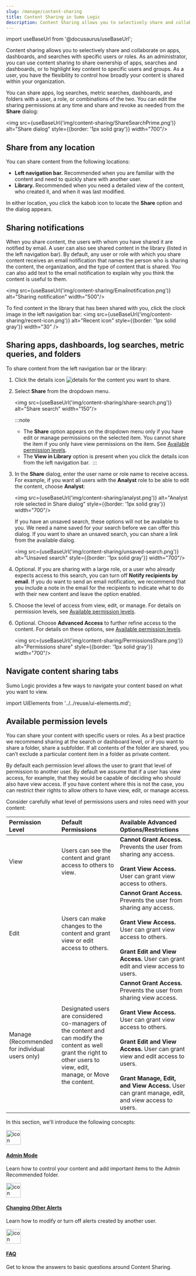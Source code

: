 ```yaml
---
slug: /manage/content-sharing
title: Content Sharing in Sumo Logic
description: Content Sharing allows you to selectively share and collaborate on apps, dashboards, and searches with specific users or roles.
---
```


import useBaseUrl from '@docusaurus/useBaseUrl';

Content sharing allows you to selectively share and collaborate on apps, dashboards, and searches with specific users or roles. As an administrator, you can use content sharing to share ownership of apps, searches and dashboards, or to highlight key content to specific users and groups. As a user, you have the flexibility to control how broadly your content is shared within your organization.

You can share apps, log searches, metric searches, dashboards, and folders with a user, a role, or combinations of the two. You can edit the sharing permissions at any time and share and revoke as needed from the **Share** dialog:  

<img src={useBaseUrl('img/content-sharing/ShareSearchPrime.png')} alt="Share dialog"  style={{border: '1px solid gray'}} width="700"/>

## Share from any location

You can share content from the following locations:

* **Left navigation bar.** Recommended when you are familiar with the content and need to quickly share with another user.
* **Library.** Recommended when you need a detailed view of the content, who created it, and when it was last modified.

In either location, you click the kabob icon to locate the **Share** option and the dialog appears.

## Sharing notifications

When you share content, the users with whom you have shared it are notified by email. A user can also see shared content in the library (listed in the left navigation bar). By default, any user or role with which you share content receives an email notification that names the person who is sharing the content, the organization, and the type of content that is shared. You can also add text to the email notification to explain why you think the content is useful to them.

<img src={useBaseUrl('img/content-sharing/Emailnotification.png')} alt="Sharing notification" width="500"/>

To find content in the library that has been shared with you, click the clock image in the left navigation bar: <img src={useBaseUrl('img/content-sharing/recent-icon.png')} alt="Recent icon" style={{border: '1px solid gray'}} width="30" />

## Sharing apps, dashboards, log searches, metric queries, and folders

To share content from the left navigation bar or the library:

1. Click the details icon ![details](/img/content-sharing/details.png) for the content you want to share.
1. Select **Share** from the dropdown menu.

    <img src={useBaseUrl('img/content-sharing/share-search.png')} alt="Share search" width="150"/>

    :::note
    * The **Share** option appears on the dropdown menu only if you have edit or manage permissions on the selected item. You cannot share the item if you only have view permissions on the item. See [Available permission levels](#available-permission-levels).
    * The **View in Library** option is present when you click the details icon from the left navigation bar. 
    :::

1. In the **Share** dialog, enter the user name or role name to receive access. For example, if you want all users with the **Analyst** role to be able to edit the content, choose **Analyst**:    

    <img src={useBaseUrl('img/content-sharing/analyst.png')} alt="Analyst role selected in Share dialog" style={{border: '1px solid gray'}} width="700"/>

    If you have an unsaved search, these options will not be available to you. We need a name saved for your search before we can offer this dialog. If you want to share an unsaved search, you can share a link from the available dialog.   

    <img src={useBaseUrl('img/content-sharing/unsaved-search.png')} alt="Unsaved search" style={{border: '1px solid gray'}} width="700"/>
1. Optional. If you are sharing with a large role, or a user who already expects access to this search, you can turn off **Notify recipients by email**. If you do want to send an email notification, we recommend that you include a note in the email for the recipients to indicate what to do with their new content and leave the option enabled.
1. Choose the level of access from view, edit, or manage. For details on permission levels, see [Available permission levels](#available-permission-levels).
1. Optional. Choose **Advanced Access** to further refine access to the content. For details on these options, see [Available permission levels](#available-permission-levels).

    <img src={useBaseUrl('img/content-sharing/PermissionsShare.png')} alt="Permissions share" style={{border: '1px solid gray'}} width="700"/>

## Navigate content sharing tabs

Sumo Logic provides a few ways to navigate your content based on what you want to view.

import UiElements from '../../reuse/ui-elements.md';

<UiElements/>

## Available permission levels

You can share your content with specific users or roles. As a best practice we recommend sharing at the search or dashboard level, or if you want to share a folder, share a subfolder. If all contents of the folder are shared, you can’t exclude a particular content item in a folder as private content.

By default each permission level allows the user to grant that level of permission to another user. By default we assume that if a user has view access, for example, that they would be capable of deciding who should also have view access. If you have content where this is not the case, you can restrict their rights to allow others to have view, edit, or manage access.

Consider carefully what level of permissions users and roles need with
your content:

| Permission Level | Default Permissions | Available Advanced Options/Restrictions |
| :-- | :-- | :-- |
| View | Users can see the content and grant access to others to view. | **Cannot Grant Access.** Prevents the user from sharing any access.<br/><br/>**Grant View Access.** User can grant view access to others. |
| Edit | Users can make changes to the content and grant view or edit access to others. | **Cannot Grant Access.** Prevents the user from sharing any access.<br/><br/>**Grant View Access.** User can grant view access to others.<br/><br/>**Grant Edit and View Access.** User can grant edit and view access to users. |
| Manage<br/>(Recommended for individual users only) | Designated users are considered co-managers of the content and can modify the content as well grant the right to other users to view, edit, manage, or Move the content. | **Cannot Grant Access.** Prevents the user from sharing view access.<br/><br/>**Grant View Access.** User can grant view access to others.<br/><br/>**Grant Edit and View Access.** User can grant view and edit access to users.<br/><br/>**Grant Manage, Edit, and View Access.** User can grant manage, edit, and view access to users. |


In this section, we'll introduce the following concepts:

<div className="box-wrapper" >
<div className="box smallbox card">
  <div className="container">
  <a href="/docs/manage/content-sharing/admin-mode"><img src={useBaseUrl('img/icons/business/networking.png')} alt="icon" width="40"/><h4>Admin Mode</h4></a>
  <p>Learn how to control your content and add important items to the Admin Recommended folder.</p>
  </div>
</div>
<div className="box smallbox card">
  <div className="container">
  <a href="/docs/manage/content-sharing/changing-alerts"><img src={useBaseUrl('img/icons/business/networking.png')} alt="icon" width="40"/><h4>Changing Other Alerts</h4></a>
  <p>Learn how to modify or turn off alerts created by another user.</p>
  </div>
</div>
<div className="box smallbox card">
  <div className="container">
  <a href="/docs/manage/content-sharing/content-sharing-faq"><img src={useBaseUrl('img/icons/business/networking.png')} alt="icon" width="40"/><h4>FAQ</h4></a>
  <p>Get to know the answers to basic questions around Content Sharing.</p>
  </div>
</div>
</div>
